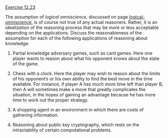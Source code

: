 [Exercise 12.23](ex_23/)

The assumption of *logical omniscience,* discussed on
page [logical-omniscience](#/), is of course not true of any actual reasoners.
Rather, it is an *idealization* of the reasoning process
that may be more or less acceptable depending on the applications.
Discuss the reasonableness of the assumption for each of the following
applications of reasoning about knowledge:

1.  Partial knowledge adversary games, such as card games. Here one
    player wants to reason about what his opponent knows about the state
    of the game.

2.  Chess with a clock. Here the player may wish to reason about the
    limits of his opponent’s or his own ability to find the best move in
    the time available. For instance, if player A has much more time
    left than player B, then A will sometimes make a move that greatly
    complicates the situation, in the hopes of gaining an advantage
    because he has more time to work out the proper strategy.

3.  A shopping agent in an environment in which there are costs of
    gathering information.

4.  Reasoning about public key cryptography, which rests on the
    intractability of certain computational problems.
